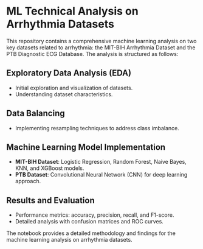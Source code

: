 # ML Technical Analysis on Arrhythmia Datasets

This repository contains a comprehensive machine learning analysis on two key datasets related to arrhythmia: the MIT-BIH Arrhythmia Dataset and the PTB Diagnostic ECG Database. The analysis is structured as follows:

## Exploratory Data Analysis (EDA)
- Initial exploration and visualization of datasets.
- Understanding dataset characteristics.

## Data Balancing
- Implementing resampling techniques to address class imbalance.

## Machine Learning Model Implementation
- **MIT-BIH Dataset**: Logistic Regression, Random Forest, Naive Bayes, KNN, and XGBoost models.
- **PTB Dataset**: Convolutional Neural Network (CNN) for deep learning approach.

## Results and Evaluation
- Performance metrics: accuracy, precision, recall, and F1-score.
- Detailed analysis with confusion matrices and ROC curves.

The notebook provides a detailed methodology and findings for the machine learning analysis on arrhythmia datasets.
